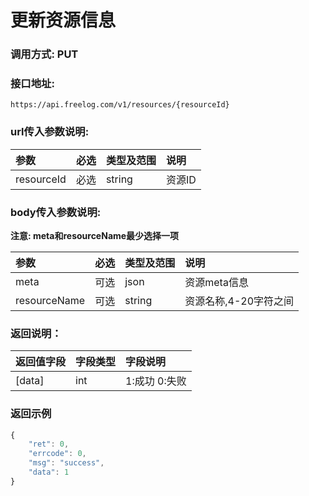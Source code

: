 # 更新资源信息


### 调用方式: PUT

### 接口地址:

```
https://api.freelog.com/v1/resources/{resourceId}
```

### url传入参数说明:
| 参数 | 必选 | 类型及范围 | 说明 |
| :--- | :--- | :--- | :--- |
|resourceId|必选|string|资源ID


### body传入参数说明:

**注意: meta和resourceName最少选择一项**

| 参数 | 必选 | 类型及范围 | 说明 |
| :--- | :--- | :--- | :--- |
|meta|可选|json|资源meta信息
|resourceName|可选|string|资源名称,4-20字符之间


### 返回说明：

| 返回值字段 | 字段类型 | 字段说明 |
| :--- | :--- | :--- |
| [data] | int | 1:成功 0:失败 |

### 返回示例

```js
{
    "ret": 0,
    "errcode": 0,
    "msg": "success",
    "data": 1
}
```

